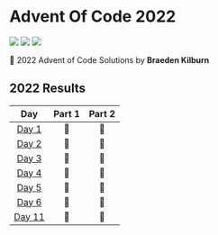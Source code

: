 # Advent Of Code 2022

![](https://img.shields.io/badge/Day%20📅-6-red)
![](https://img.shields.io/badge/Stars%20⭐-0-yellow)
![](https://img.shields.io/badge/Days%20Completed-6-blue)

🎄 2022 Advent of Code Solutions by **Braeden Kilburn**

<!--- advent_readme_stars table --->
## 2022 Results

| Day | Part 1 | Part 2 |
| :---: | :---: | :---: |
| [Day 1](https://adventofcode.com/2022/day/1) | 🎄 | 🎄 |
| [Day 2](https://adventofcode.com/2022/day/2) | 🎄 | 🎄 |
| [Day 3](https://adventofcode.com/2022/day/3) | 🎄 | 🎄 |
| [Day 4](https://adventofcode.com/2022/day/4) | 🎄 | 🎄 |
| [Day 5](https://adventofcode.com/2022/day/5) | 🎄 | 🎄 |
| [Day 6](https://adventofcode.com/2022/day/6) | 🎄 | 🎄 |
| [Day 11](https://adventofcode.com/2022/day/11) | 🎄 | 🎄 |
<!--- advent_readme_stars table --->
